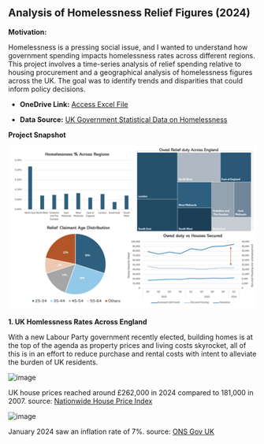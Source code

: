## Analysis of Homelessness Relief Figures (2024)
**Motivation:** 

Homelessness is a pressing social issue, and I wanted to understand how government spending impacts homelessness rates across different regions. This project involves a time-series analysis of relief spending relative to housing procurement and a geographical analysis of homelessness figures across the UK. The goal was to identify trends and disparities that could inform policy decisions.

- **OneDrive Link:**
  [Access Excel File](https://onedrive.live.com/personal/c88ea4021b131a70/_layouts/15/Doc.aspx?resid=C88EA4021B131A70!s4ba9686b3553450bb4dc9e1c5d18dffe&cid=c88ea4021b131a70&migratedtospo=true&app=Excel)

- **Data Source:**
  [UK Government Statistical Data on Homelessness](https://www.gov.uk/government/statistical-data-sets/live-tables-on-homelessness)

**Project Snapshot**

![Project Screenshot](images/dashboard.png)

**1. UK Homlessness Rates Across England**

With a new Labour Party government recently elected, building homes is at the top of the agenda as property prices and living costs skyrocket,
all of this is in an effort to reduce purchase and rental costs with intent to alleviate the burden of UK residents.

<img width="1000" alt="image" src="https://github.com/user-attachments/assets/d1016736-5ae7-45b6-bb34-9bcf9ea65737">


UK house prices reached around £262,000 in 2024 compared to 181,000 in 2007. source: [Nationwide House Price Index](https://www.nationwidehousepriceindex.co.uk/resources/f/uk-data-series)

<img width="1000" alt="image" src="https://github.com/user-attachments/assets/8ac0a1a9-64e0-4812-9548-12554f7efcd3">


January 2024 saw an inflation rate of 7%. source: [ONS Gov UK](https://www.ons.gov.uk/economy/inflationandpriceindices/articles/costoflivinginsights/food)

